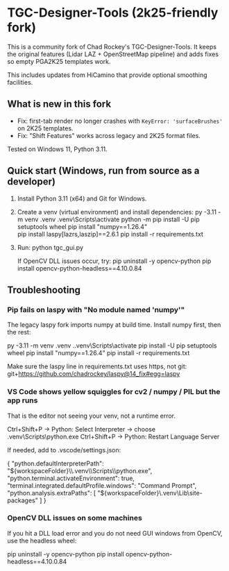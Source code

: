 # TGC-Designer-Tools (2k25-friendly fork)

This is a community fork of Chad Rockey's TGC-Designer-Tools. It keeps the original features (Lidar LAZ + OpenStreetMap pipeline) and adds fixes so empty PGA2K25 templates work.

This includes updates from HiCamino that provide optional smoothing facilities.


## What is new in this fork

- Fix: first-tab render no longer crashes with `KeyError: 'surfaceBrushes'` on 2K25 templates.
- Fix: "Shift Features" works across legacy and 2K25 format files.

Tested on Windows 11, Python 3.11.



## Quick start (Windows, run from source as a developer)

1) Install Python 3.11 (x64) and Git for Windows.

2) Create a venv (virtual environment) and install dependencies:
   py -3.11 -m venv .venv
   .venv\Scripts\activate
   python -m pip install -U pip setuptools wheel
   pip install "numpy==1.26.4"             
   pip install laspy[lazrs,laszip]==2.6.1
   pip install -r requirements.txt               
   
3) Run:
   python tgc_gui.py

   If OpenCV DLL issues occur, try:
      pip uninstall -y opencv-python
      pip install opencv-python-headless==4.10.0.84   
      
      
## Troubleshooting

### Pip fails on laspy with "No module named 'numpy'"

The legacy laspy fork imports numpy at build time. Install numpy first, then the rest:

   py -3.11 -m venv .venv
   .\.venv\Scripts\activate
   pip install -U pip setuptools wheel
   pip install "numpy==1.26.4"
   pip install -r requirements.txt
   
Make sure the laspy line in requirements.txt uses https, not git:
   git+https://github.com/chadrockey/laspy@14_fix#egg=laspy   
   
   
### VS Code shows yellow squiggles for cv2 / numpy / PIL but the app runs

That is the editor not seeing your venv, not a runtime error.

   Ctrl+Shift+P -> Python: Select Interpreter -> choose .venv\Scripts\python.exe
   Ctrl+Shift+P -> Python: Restart Language Server

   If needed, add to .vscode/settings.json:

   {
     "python.defaultInterpreterPath": "${workspaceFolder}\\.venv\\Scripts\\python.exe",
     "python.terminal.activateEnvironment": true,
     "terminal.integrated.defaultProfile.windows": "Command Prompt",
     "python.analysis.extraPaths": [
       "${workspaceFolder}\\.venv\\Lib\\site-packages"
     ]
   }   
   
   
### OpenCV DLL issues on some machines

If you hit a DLL load error and you do not need GUI windows from OpenCV, use the headless wheel:

   pip uninstall -y opencv-python
   pip install opencv-python-headless==4.10.0.84   